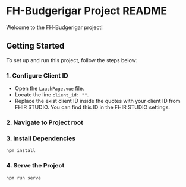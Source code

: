 # FH-Budgerigar Project README

Welcome to the FH-Budgerigar project!

## Getting Started

To set up and run this project, follow the steps below:

### 1. Configure Client ID

- Open the `LauchPage.vue` file.
- Locate the line `client_id: ""`.
- Replace the exist client ID inside the quotes with your client ID from FHIR STUDIO. You can find this ID in the FHIR STUDIO settings.

### 2. Navigate to Project root

### 3. Install Dependencies
```
npm install
```
### 4. Serve the Project
```
npm run serve
```
